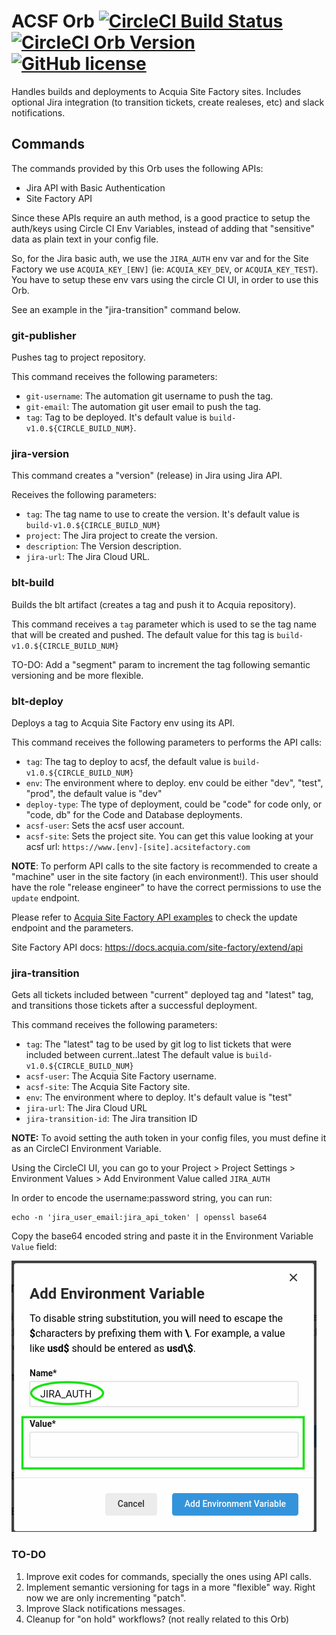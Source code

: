 # ACSF Orb [![CircleCI Build Status](https://circleci.com/gh/mobomo/acsf-orb.svg?style=shield "CircleCI Build Status")](https://circleci.com/gh/mobomo/acsf-orb) [![CircleCI Orb Version](https://circleci.com/gh/mobomo/acsf-orb.svg?style=svg)](https://circleci.com/orbs/registry/orb/mobomo/acsf-orb) [![GitHub license](https://img.shields.io/badge/license-MIT-blue.svg)](https://raw.githubusercontent.com/mobomo/acsf-orb/master/LICENSE)
Handles builds and deployments to Acquia Site Factory sites. Includes optional Jira integration (to transition tickets, 
create realeses, etc) and slack notifications.

## Commands
The commands provided by this Orb uses the following APIs:
- Jira API with Basic Authentication
- Site Factory API

Since these APIs require an auth method, is a good practice to setup the auth/keys using Circle CI Env Variables, instead
of adding that "sensitive" data as plain text in your config file.

So, for the Jira basic auth, we use the `JIRA_AUTH` env var and for the Site Factory we use `ACQUIA_KEY_[ENV]`
(ie: `ACQUIA_KEY_DEV`, or `ACQUIA_KEY_TEST`). You have to setup these env vars using the circle CI UI, in order to use
this Orb.

See an example in the "jira-transition" command below.

### git-publisher
Pushes tag to project repository.

This command receives the following parameters:

- `git-username`: The automation git username to push the tag.
- `git-email`: The automation git user email to push the tag.
- `tag`: Tag to be deployed. It's default value is `build-v1.0.${CIRCLE_BUILD_NUM}`.

### jira-version
This command creates a "version" (release) in Jira using Jira API.

Receives the following parameters:
- `tag`: The tag name to use to create the version. It's default value is `build-v1.0.${CIRCLE_BUILD_NUM}`
- `project`: The Jira project to create the version.
- `description`: The Version description.
- `jira-url`: The Jira Cloud URL.

### blt-build
Builds the blt artifact (creates a tag and push it to Acquia repository).

This command receives a `tag` parameter which is used to se the tag name that will be created and pushed.
The default value for this tag is `build-v1.0.${CIRCLE_BUILD_NUM}`


TO-DO: Add a "segment" param to increment the tag following semantic versioning and be more flexible.

### blt-deploy
Deploys a tag to Acquia Site Factory env using its API.


This command receives the following parameters to performs the API calls:

- `tag`: The tag to deploy to acsf, the default value is `build-v1.0.${CIRCLE_BUILD_NUM}`
- `env`: The environment where to deploy. env could be either "dev", "test", "prod", the default value is "dev"
- `deploy-type`: The type of deployment, could be "code" for code only, or "code, db" for the Code and Database
  deployments.
- `acsf-user`: Sets the acsf user account.
- `acsf-site`: Sets the project site. You can get this value looking at your acsf url: `https://www.[env]-[site].acsitefactory.com`

**NOTE**: To perform API calls to the site factory is recommended to create a "machine" user in the site factory
(in each environment!). This user should have the role "release engineer" to have the correct permissions to use the
`update` endpoint.

Please refer to [Acquia Site Factory API examples](https://docs.acquia.com/site-factory/extend/api/examples)
to check the update endpoint and the parameters.

Site Factory API docs: https://docs.acquia.com/site-factory/extend/api

### jira-transition
Gets all tickets included between "current" deployed tag and "latest" tag, and transitions those tickets after a
successful deployment.

This command receives the following parameters:

- `tag`: The "latest" tag to be used by git log to list tickets that were included between current..latest
  The default value is `build-v1.0.${CIRCLE_BUILD_NUM}`
- `acsf-user`: The Acquia Site Factory username.
- `acsf-site`: The Acquia Site Factory site.
- `env`: The environment where to deploy. It's default value is "test"
- `jira-url`: The Jira Cloud URL
- `jira-transition-id`: The Jira transition ID

**NOTE:** To avoid setting the auth token in your config files, you must define it as an CircleCI Environment Variable.

Using the CircleCI UI, you can go to your Project > Project Settings > Environment Values > Add Environment Value called
`JIRA_AUTH`

In order to encode the username:password string, you can run:
```shell
echo -n 'jira_user_email:jira_api_token' | openssl base64
```

Copy the base64 encoded string and paste it in the Environment Variable `Value` field:

![Setting CircleCI Env Vars](assets/cci_env_vars.png)

### TO-DO
1. Improve exit codes for commands, specially the ones using API calls.
2. Implement semantic versioning for tags in a more "flexible" way. Right now we are only incrementing "patch".
3. Improve Slack notifications messages.
4. Cleanup for "on hold" workflows? (not really related to this Orb)
